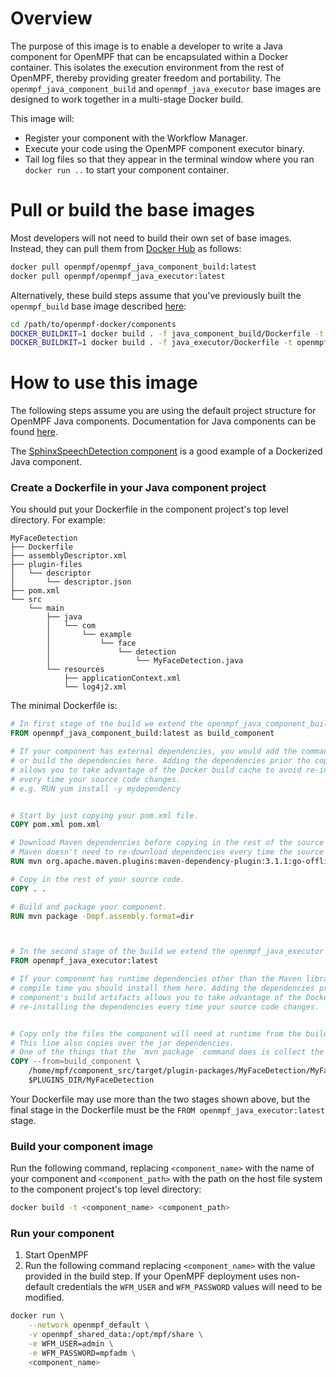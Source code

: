 Overview
==================
The purpose of this image is to enable a developer to write a Java component for OpenMPF that can be encapsulated
within a Docker container. This isolates the execution environment from the rest of OpenMPF,
thereby providing greater freedom and portability. The `openmpf_java_component_build` and `openmpf_java_executor` 
base images are designed to work together in a multi-stage Docker build.

This image will:

- Register your component with the Workflow Manager.
- Execute your code using the OpenMPF component executor binary.
- Tail log files so that they appear in the terminal window where you ran `docker run ..`
  to start your component container.


Pull or build the base images
======================================================
Most developers will not need to build their own set of base images. Instead, they can pull them from
[Docker Hub](https://hub.docker.com/u/openmpf) as follows:
```bash
docker pull openmpf/openmpf_java_component_build:latest
docker pull openmpf/openmpf_java_executor:latest
```

Alternatively, these build steps assume that you've previously built the `openmpf_build` base image described 
[here](https://github.com/openmpf/openmpf-docker/blob/master/README.md#create-the-openmpf-build-image):
```bash
cd /path/to/openmpf-docker/components
DOCKER_BUILDKIT=1 docker build . -f java_component_build/Dockerfile -t openmpf_java_component_build
DOCKER_BUILDKIT=1 docker build . -f java_executor/Dockerfile -t openmpf_java_executor
```


How to use this image
===========================
The following steps assume you are using the default project structure for OpenMPF Java components. Documentation
for Java components can be found [here](https://openmpf.github.io/docs/site/Java-Batch-Component-API). 

The [SphinxSpeechDetection component](https://github.com/openmpf/openmpf-components/tree/master/java/SphinxSpeechDetection) 
is a good example of a Dockerized Java component.

### Create a Dockerfile in your Java component project
You should put your Dockerfile in the component project's top level directory. For example:

```
MyFaceDetection
├── Dockerfile
├── assemblyDescriptor.xml
├── plugin-files
│   └── descriptor
│       └── descriptor.json
├── pom.xml
└── src
    └── main
        ├── java
        │   └── com
        │       └── example
        │           └── face
        │               └── detection
        │                   └── MyFaceDetection.java
        └── resources
            ├── applicationContext.xml
            └── log4j2.xml
```

The minimal Dockerfile is:
```dockerfile
# In first stage of the build we extend the openmpf_java_component_build base image.
FROM openmpf_java_component_build:latest as build_component

# If your component has external dependencies, you would add the commands necessary to download 
# or build the dependencies here. Adding the dependencies prior the copying in your source code 
# allows you to take advantage of the Docker build cache to avoid re-installing the dependencies 
# every time your source code changes.
# e.g. RUN yum install -y mydependency


# Start by just copying your pom.xml file.
COPY pom.xml pom.xml

# Download Maven dependencies before copying in the rest of the source code so that 
# Maven doesn't need to re-download dependencies every time the source code changes.
RUN mvn org.apache.maven.plugins:maven-dependency-plugin:3.1.1:go-offline;

# Copy in the rest of your source code.
COPY . .

# Build and package your component.
RUN mvn package -Dmpf.assembly.format=dir 



# In the second stage of the build we extend the openmpf_java_executor base image. 
FROM openmpf_java_executor:latest

# If your component has runtime dependencies other than the Maven libraries required at 
# compile time you should install them here. Adding the dependencies prior to copying your 
# component's build artifacts allows you to take advantage of the Docker build cache to avoid 
# re-installing the dependencies every time your source code changes.


# Copy only the files the component will need at runtime from the build stage. 
# This line also copies over the jar dependencies. 
# One of the things that the `mvn package` command does is collect the jar dependencies.
COPY --from=build_component \
    /home/mpf/component_src/target/plugin-packages/MyFaceDetection/MyFaceDetection \
    $PLUGINS_DIR/MyFaceDetection
```

Your Dockerfile may use more than the two stages shown above, but the final stage in the Dockerfile must be the
`FROM openmpf_java_executor:latest` stage.


### Build your component image
Run the following command, replacing `<component_name>` with the name of your component and `<component_path>` with the
path on the host file system to the component project's top level directory:
```bash
docker build -t <component_name> <component_path>
```


### Run your component
1. Start OpenMPF
2. Run the following command replacing `<component_name>` with the value provided in the build step. 
   If your OpenMPF deployment uses non-default credentials the `WFM_USER` and `WFM_PASSWORD` values will need to be 
   modified.
```bash
docker run \
    --network openmpf_default \
    -v openmpf_shared_data:/opt/mpf/share \
    -e WFM_USER=admin \
    -e WFM_PASSWORD=mpfadm \
    <component_name>
```
